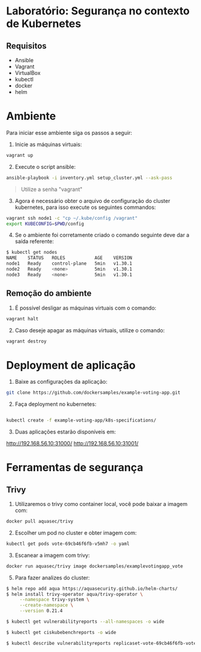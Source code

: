 # Laboratório: Segurança no contexto de Kubernetes

## Requisitos

- Ansible
- Vagrant
- VirtualBox
- kubectl
- docker
- helm

# Ambiente

Para iniciar esse ambiente siga os passos a seguir:

1. Inicie as máquinas virtuais:

```bash
vagrant up
```

2. Execute o script ansible:

```bash
ansible-playbook -i inventory.yml setup_cluster.yml --ask-pass
```
> Utilize a senha "vagrant"

3. Agora é necessário obter o arquivo de configuração do cluster kubernetes, para isso execute os seguintes commandos:
```bash
vagrant ssh node1 -c "cp ~/.kube/config /vagrant"
export KUBECONFIG=$PWD/config
```

4. Se o ambiente foi corretamente criado o comando seguinte deve dar a saída referente:

```bash
$ kubectl get nodes
NAME    STATUS   ROLES           AGE    VERSION
node1   Ready    control-plane   5min   v1.30.1
node2   Ready    <none>          5min   v1.30.1
node3   Ready    <none>          5min   v1.30.1

```

## Remoção do ambiente

1. É possível desligar as máquinas virtuais com o comando:

```bash
vagrant halt
```

2. Caso deseje apagar as máquinas virtuais, utilize o comando:

```bash
vagrant destroy
```

# Deployment de aplicação

1. Baixe as configurações da aplicação:

```bash
git clone https://github.com/dockersamples/example-voting-app.git
```

2. Faça deployment no kubernetes:

```bash

kubectl create -f example-voting-app/k8s-specifications/
```

3. Duas aplicações estarão disponíveis em:

http://192.168.56.10:31000/
http://192.168.56.10:31001/

# Ferramentas de segurança

## Trivy

1. Utilizaremos o trivy como container local, você pode baixar a imagem com:

```bash
docker pull aquasec/trivy
```

2. Escolher um pod no cluster e obter imagem com:

```bash
kubectl get pods vote-69cb46f6fb-v5mh7 -o yaml
```

3. Escanear a imagem com trivy:

```bash
docker run aquasec/trivy image dockersamples/examplevotingapp_vote
```

5. Para fazer analizes do cluster:

```bash
$ helm repo add aqua https://aquasecurity.github.io/helm-charts/
$ helm install trivy-operator aqua/trivy-operator \
     --namespace trivy-system \
     --create-namespace \
     --version 0.21.4

$ kubectl get vulnerabilityreports --all-namespaces -o wide

$ kubectl get ciskubebenchreports -o wide

$ kubectl describe vulnerabilityreports replicaset-vote-69cb46f6fb-vote 
```


